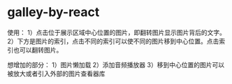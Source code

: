 # galley-by-react

使用：
1）点击位于展示区域中心位置的图片，即翻转图片显示图片背后的文字。
2）下方是图片的索引，点击不同的索引可以使不同的图片移到中心位置。点击索引也可以翻转图片。

想增加的部分：
1）图片懒加载
2）添加音频播放器
3）移到中心位置的图片可以被放大或者引入外部的图片查看器库
